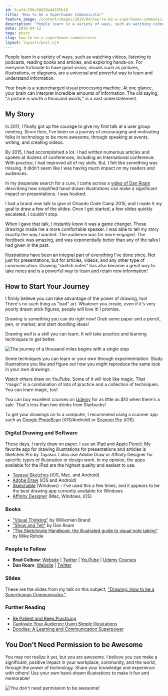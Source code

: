 ```yaml
---
id: 5caf4c78bc58620a44555b18
title: "How to be a Superhuman Communicator"
feature_image: /content/images/2019/04/how-to-be-a-superhuman-communicator.jpg
description: "People learn in a variety of ways, such as watching videos, listening to podcasts, reading books and articles, and exploring hands-on. For…"
date: 2019-04-12
tags: posts
slug: how-to-be-a-superhuman-communicator
layout: layouts/post.njk
---
```


People learn in a variety of ways, such as watching videos, listening to podcasts, reading books and articles, and exploring hands-on. For everyone fortunate to have good vision, visuals such as pictures, illustrations, or diagrams, are a universal and powerful way to learn and understand information.

Your brain is a supercharged visual processing machine. At one glance, your brain can interpret incredible amounts of information. The old saying, "a picture is worth a thousand words," is a vast understatement.

## My Story

In 2011, I finally got up the courage to give my first talk at a user group meeting. Since then, I've been on a journey of encouraging and motivating folks in technology to be more awesome, through speaking at events, writing, and creating videos.

By 2015, I had accomplished a lot. I had written numerous articles and spoken at dozens of conferences, including an International conference. With practice, I had improved all of my skills. But, I felt like something was missing. It didn't seem like I was having much impact on my readers and audiences.

In my desperate search for a cure, I came across a [video of Dan Roam](https://www.youtube.com/watch?v=Y1SMm4mOV9A) describing how simplified hand-drawn illustrations can make a significant impact on presentations. I was hooked.

I had a brand new talk to give at Orlando Code Camp 2015, and I made it my goal to draw a few of the slides. Once I got started, a few slides quickly escalated. I couldn't stop.

When I gave that talk, I instantly knew it was a game changer. Those drawings made me a more comfortable speaker. I was able to tell my story exactly the way I wanted. The audience was far more engaged. The feedback was amazing, and was exponentially better than any of the talks I had given in the past.

Illustrations have been an integral part of everything I've done since. Not just for presentations, but for articles, videos, and any other type of communication. Drawing "sketch notes" has also become a great way to take notes and is a powerful way to learn and retain new information!

## How to Start Your Journey

I firmly believe you can take advantage of the power of drawing, too! There's no such thing as "bad" art. Whatever you create, even if it's very poorly drawn stick figures, people will love it! I promise.

Drawing is something you can do right now! Grab some paper and a pencil, pen, or marker, and start doodling ideas!

Drawing _well_ is a skill you can learn. It will take practice and learning techniques to get better.

![The journey of a thousand miles begins with a single step](/content/images/2019/04/journey-of-a-thousand-miles-lao-tzu.png)

Some techniques you can learn or your own through experimentation. Study illustrations you like and figure out how you might reproduce the same look in your own drawings.

Watch others draw on YouTube. Some of it will look like magic. That "magic" is a combination of lots of practice and a collection of techniques. You can learn magic, too!

You can buy excellent courses on [Udemy](https://www.udemy.com/) for as little as $10 when there's a sale. That's less than two drinks from Starbucks!

To get your drawings on to a computer, I recommend using a scanner app such as [Google PhotoScan](https://www.google.com/photos/scan/) (iOS/Android) or [Scanner Pro](https://itunes.apple.com/us/app/scanner-pro/id333710667?mt=8) (iOS).

### Digital Drawing and Software

These days, I rarely draw on paper. I use an [iPad](https://www.apple.com/ipad/) and [Apple Pencil.](https://www.apple.com/apple-pencil/) My favorite app for drawing illustrations for presentations and articles is Sketches Pro by Tayasui. I also use Adobe Draw or Affinity Designer for specific types of illustration or design work. In my opinion, the apps available for the iPad are the highest quality and easiest to use.

* [Tayasui Sketches](http://tayasui.com/sketches/) (iOS, Mac, and Android)
* [Adobe Draw](https://www.adobe.com/products/draw.html) (iOS and Android)
* [Sketchable](https://siliconbenders.com/) (Windows) - I've used this a few times, and it appears to be the best drawing app currently available for Windows
* [Affinity Designer](https://affinity.serif.com/en-us/designer/) (Mac, Windows, iOS)

### Books

* ["Visual Thinking"](https://www.amazon.com/Visual-Thinking-Empowering-Organizations-Collaboration/dp/9063694539/ref=sr_1_3) by Williemien Brand
* ["Show and Tell"](https://www.amazon.com/Show-Tell-Everybody-Extraordinary-Presentations/dp/1591848024/ref=sr_1_1) by Dan Roam
* ["The Sketchnote Handbook: the illustrated guide to visual note taking"](https://www.amazon.com/Sketchnote-Handbook-illustrated-visual-taking/dp/0321857895/ref=sr_1_3) by Mike Rohde

### People to Follow

* **Brad Colbow**: [Website](http://bradcolbow.com/) | [Twitter](https://twitter.com/bradcolbow) | [YouTube](https://www.youtube.com/user/thebradcolbow) | [Udemy Courses](https://www.udemy.com/user/brad-colbow/)
* **Dan Roam**: [Website](https://www.danroam.com/) | [Twitter](https://twitter.com/dan_roam)

### Slides

These are the slides from my talk on this subject, ["Drawing: How to be a Superhuman Communicator."](https://speakerdeck.com/reverentgeek/drawing-how-to-be-a-superhuman-communicator)

### Further Reading

* [Be Patient and Keep Practicing](/be-patient-and-keep-practicing/)
* [Captivate Your Audience Using Simple Illustrations](https://artplusmarketing.com/captivate-your-audience-using-simple-illustrations-5bf0fcd0e301)
* [Doodles: A Learning and Communication Superpower](https://24days.in/umbraco-cms/2018/doodles-a-learning-and-communication-superpower/)

## You Don't Need Permission to be Awesome

You may not realize it yet, but you are awesome. I believe you can make a significant, positive impact in your workplace, community, and the world, through the power of technology. Share your knowledge and experience with others! Use your own hand-drawn illustrations to make it fun and memorable!

![You don't need permission to be awesome!](/content/images/2019/04/you-dont-need-permission-to-be-awesome.jpg)
